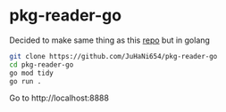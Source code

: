 # pkg-reader-go
Decided to make same thing as this [repo](https://github.com/JuHaNi654/pre-assignment-reaktor) but in golang

```bash
git clone https://github.com/JuHaNi654/pkg-reader-go
cd pkg-reader-go
go mod tidy
go run .
```
Go to http://localhost:8888
